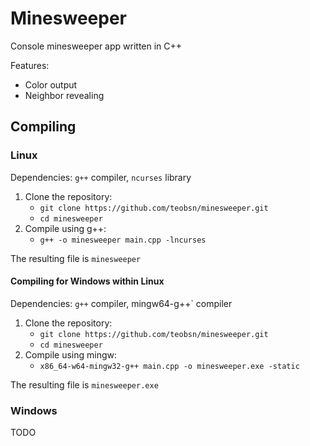 # Minesweeper

Console minesweeper app written in C++

Features:
- Color output
- Neighbor revealing

## Compiling

### Linux
Dependencies: `g++` compiler, `ncurses` library
1. Clone the repository:
   - `git clone https://github.com/teobsn/minesweeper.git`
   - `cd minesweeper`
2. Compile using g++:
   - `g++ -o minesweeper main.cpp -lncurses`

The resulting file is `minesweeper`

#### Compiling for Windows within Linux
Dependencies: `g++` compiler, mingw64-g++` compiler
1. Clone the repository:
   - `git clone https://github.com/teobsn/minesweeper.git`
   - `cd minesweeper`
2. Compile using mingw:
   - `x86_64-w64-mingw32-g++ main.cpp -o minesweeper.exe -static`
     
The resulting file is `minesweeper.exe`

### Windows
TODO
